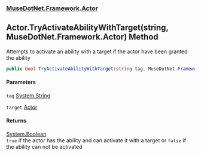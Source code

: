 ### [MuseDotNet.Framework](./MuseDotNet-Framework.md 'MuseDotNet.Framework').[Actor](./Actor.md 'MuseDotNet.Framework.Actor')
## Actor.TryActivateAbilityWithTarget(string, MuseDotNet.Framework.Actor) Method
Attempts to activate an ability with a target if the actor have been granted the ability  
```csharp
public bool TryActivateAbilityWithTarget(string tag, MuseDotNet.Framework.Actor target);
```
#### Parameters
<a name='MuseDotNet-Framework-Actor-TryActivateAbilityWithTarget(string_MuseDotNet-Framework-Actor)-tag'></a>
`tag` [System.String](https://docs.microsoft.com/en-us/dotnet/api/System.String 'System.String')  
  
<a name='MuseDotNet-Framework-Actor-TryActivateAbilityWithTarget(string_MuseDotNet-Framework-Actor)-target'></a>
`target` [Actor](./Actor.md 'MuseDotNet.Framework.Actor')  
  
#### Returns
[System.Boolean](https://docs.microsoft.com/en-us/dotnet/api/System.Boolean 'System.Boolean')  
`true` if the actor has the ability and can activate it with a target or `false` if the ability can not be activated  
